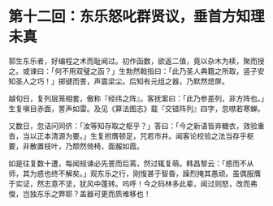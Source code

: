 # 第十二回：东乐怒叱群贤议，垂首方知理未真

郭生东乐者，好编程之术而耻闻过。初作函数，欲返二值，竟以杂木为椟，聚而授之。或谏曰：「何不用双璧之函？」生勃然戟指曰：「此乃圣人典籍之所取，竖子安知圣人之巧！」掷键而詈，声震梁尘。后知有元组之器，乃默然熄屏。

越旬日，复列层笼相套，傲称『经纬之阵』。客抚案曰：「此乃参差列，非方阵也。」生复嗔目赤面，詈声如雷。及见《算法图志》载『交错阵列』四字，忽噤若寒蝉。

又数日，忽诘问同侪：「汝等知存取之枢乎？」答曰：「今之新语皆弃糖衣，效验重沓，当以正本清源为要。」生复拊膺顿足，咒若市井。闻客论校验之法当存乎枢要，非散置枝叶，乃颓然倚椅，面赧如霞。

如是往复数十遭，每闻规谏必先詈而后蔫，然过辄复萌。韩昌黎云：「惑而不从师，其为惑也终不解矣。」观东乐之行，刚愎甚于智昏，躁烈掩其愚顽。虽偶服膺于实证，然志意不坚，犹风中蓬转。呜呼！今之码林多此辈，闻过则怒，改而弗悛，岂独东乐之弊耶？盖器可更而质难移也！
